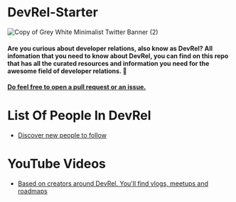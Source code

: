# DevRel-Starter
![Copy of Grey White Minimalist Twitter Banner (2)](https://user-images.githubusercontent.com/82657928/185651610-17bfb637-cee1-4c7c-9f92-c2b315968265.png)

#### Are you curious about developer relations, also know as DevRel? All infomation that you need to know about DevRel, you can find on this repo that has all the curated resources and information you need for the awesome field of developer relations. 🥑

#### [Do feel free to open a pull request or an issue. ](https://github.com/TreciaKS/DevRel-Starter/blob/main/CONTRIBUTION.md)

# List Of People In DevRel
- [Discover new people to follow](https://github.com/TreciaKS/DevRel-Starter/blob/main/PEOPLE_IN_DEVREL.md)

# YouTube Videos
- [Based on creators around DevRel. You'll find vlogs, meetups and roadmaps](https://github.com/TreciaKS/DevRel-Starter/blob/main/DevRelTube.md)
